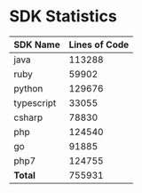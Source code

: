 # SDK Statistics

| SDK Name | Lines of Code |
| -------- | ------------- |
| java | 113288 |
| ruby | 59902 |
| python | 129676 |
| typescript | 33055 |
| csharp | 78830 |
| php | 124540 |
| go | 91885 |
| php7 | 124755 |
| **Total** | 755931 |
